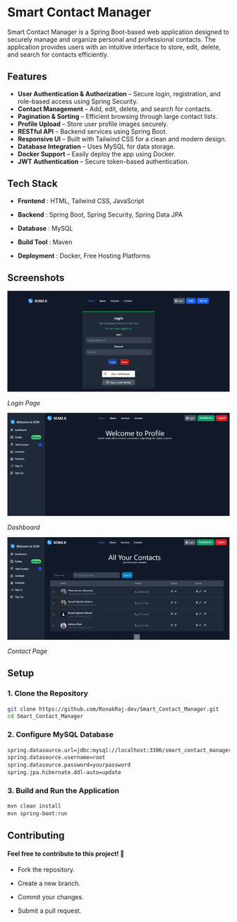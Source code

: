 
# Smart Contact Manager

Smart Contact Manager is a Spring Boot-based web application designed to securely manage and organize personal and professional contacts. The application provides users with an intuitive interface to store, edit, delete, and search for contacts efficiently.

## Features

- **User Authentication & Authorization** – Secure login, registration, and role-based access using Spring Security.
- **Contact Management** – Add, edit, delete, and search for contacts.
- **Pagination & Sorting** – Efficient browsing through large contact lists.
- **Profile Upload** – Store user profile images securely.
- **RESTful API** – Backend services using Spring Boot.
- **Responsive UI** – Built with Tailwind CSS for a clean and modern design.
- **Database Integration** – Uses MySQL for data storage.
- **Docker Support** – Easily deploy the app using Docker.
- **JWT Authentication** – Secure token-based authentication.


## Tech Stack

- **Frontend** : HTML, Tailwind CSS, JavaScript

- **Backend** : Spring Boot, Spring Security, Spring Data JPA

- **Database** : MySQL

- **Build Tool** : Maven

- **Deployment** : Docker, Free Hosting Platforms


## Screenshots

![Image](https://github.com/RonakRaj-dev/Smart_Contact_Manager/blob/main/Screenshot%202025-04-01%20120448.png?raw=true)

*Login Page*

![Image](https://github.com/RonakRaj-dev/Smart_Contact_Manager/blob/main/Screenshot%202025-04-01%20120317.png?raw=true)

*Dashboard*

![Image](https://github.com/RonakRaj-dev/Smart_Contact_Manager/blob/main/Screenshot%202025-04-01%20123954.png?raw=true)

*Contact Page*



## Setup

### 1. Clone the Repository

```bash
git clone https://github.com/RonakRaj-dev/Smart_Contact_Manager.git
cd Smart_Contact_Manager
```

### 2. Configure MySQL Database

```bash
spring.datasource.url=jdbc:mysql://localhost:3306/smart_contact_manager
spring.datasource.username=root
spring.datasource.password=yourpassword
spring.jpa.hibernate.ddl-auto=update
```

### 3. Build and Run the Application

```bash
mvn clean install
mvn spring-boot:run
```

## Contributing

#### Feel free to contribute to this project! 🚀

- Fork the repository.

- Create a new branch.

- Commit your changes.

- Submit a pull request.
